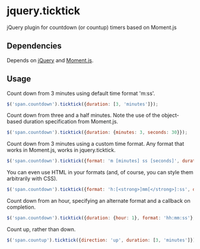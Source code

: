 jquery.ticktick
===============

jQuery plugin for countdown (or countup) timers based on Moment.js

Dependencies
------------

Depends on [jQuery](http://jquery.com/) and [Moment.js](http://momentjs.com/).

Usage
-----

Count down from 3 minutes using default time format 'm:ss'.

```javascript
$('span.countdown').ticktick({duration: [3, 'minutes']});
```

Count down from three and a half minutes.  Note the use of the object-based duration specification from Moment.js.

```javascript
$('span.countdown').ticktick({duration: {minutes: 3, seconds: 30}});
```

Count down from 3 minutes using a custom time format.  Any format that works in Moment.js, works in jquery.ticktick.

```javascript
$('span.countdown').ticktick({format: 'm [minutes] ss [seconds]', duration: [3, 'minutes']});
```

You can even use HTML in your formats (and, of course, you can style them arbitrarily with CSS).

```javascript
$('span.countdown').ticktick({format: 'h:[<strong>]mm[</strong>]:ss', duration: [3, 'minutes']});
```

Count down from an hour, specifying an alternate format and a callback on completion.
```javascript
$('span.countdown').ticktick({duration: {hour: 1}, format: 'hh:mm:ss'}, onDone: function() { alert("Blast off!"); });
```

Count up, rather than down.
```javascript
$('span.countup').ticktick({direction: 'up', duration: [3, 'minutes']}); 
```
